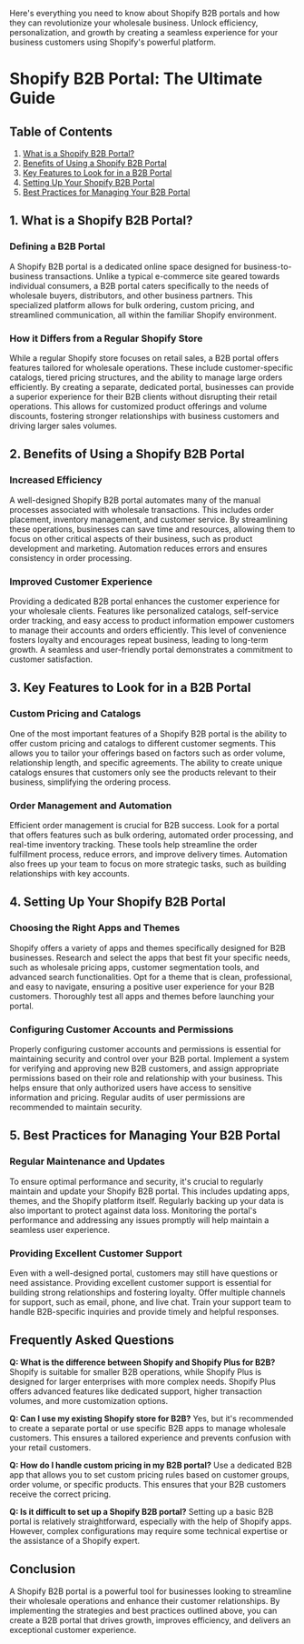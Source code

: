  Here's everything you need to know about Shopify B2B portals and how they can revolutionize your wholesale business. Unlock efficiency, personalization, and growth by creating a seamless experience for your business customers using Shopify's powerful platform.

# Shopify B2B Portal: The Ultimate Guide

## Table of Contents
1.  [What is a Shopify B2B Portal?](#what-is-a-shopify-b2b-portal)
2.  [Benefits of Using a Shopify B2B Portal](#benefits-of-using-a-shopify-b2b-portal)
3.  [Key Features to Look for in a B2B Portal](#key-features-to-look-for-in-a-b2b-portal)
4.  [Setting Up Your Shopify B2B Portal](#setting-up-your-shopify-b2b-portal)
5.  [Best Practices for Managing Your B2B Portal](#best-practices-for-managing-your-b2b-portal)

## 1. What is a Shopify B2B Portal?

### Defining a B2B Portal
A Shopify B2B portal is a dedicated online space designed for business-to-business transactions. Unlike a typical e-commerce site geared towards individual consumers, a B2B portal caters specifically to the needs of wholesale buyers, distributors, and other business partners. This specialized platform allows for bulk ordering, custom pricing, and streamlined communication, all within the familiar Shopify environment.

### How it Differs from a Regular Shopify Store
While a regular Shopify store focuses on retail sales, a B2B portal offers features tailored for wholesale operations. These include customer-specific catalogs, tiered pricing structures, and the ability to manage large orders efficiently. By creating a separate, dedicated portal, businesses can provide a superior experience for their B2B clients without disrupting their retail operations. This allows for customized product offerings and volume discounts, fostering stronger relationships with business customers and driving larger sales volumes.

## 2. Benefits of Using a Shopify B2B Portal

### Increased Efficiency
A well-designed Shopify B2B portal automates many of the manual processes associated with wholesale transactions. This includes order placement, inventory management, and customer service. By streamlining these operations, businesses can save time and resources, allowing them to focus on other critical aspects of their business, such as product development and marketing. Automation reduces errors and ensures consistency in order processing.

### Improved Customer Experience
Providing a dedicated B2B portal enhances the customer experience for your wholesale clients. Features like personalized catalogs, self-service order tracking, and easy access to product information empower customers to manage their accounts and orders efficiently. This level of convenience fosters loyalty and encourages repeat business, leading to long-term growth. A seamless and user-friendly portal demonstrates a commitment to customer satisfaction.

## 3. Key Features to Look for in a B2B Portal

### Custom Pricing and Catalogs
One of the most important features of a Shopify B2B portal is the ability to offer custom pricing and catalogs to different customer segments. This allows you to tailor your offerings based on factors such as order volume, relationship length, and specific agreements. The ability to create unique catalogs ensures that customers only see the products relevant to their business, simplifying the ordering process.

### Order Management and Automation
Efficient order management is crucial for B2B success. Look for a portal that offers features such as bulk ordering, automated order processing, and real-time inventory tracking. These tools help streamline the order fulfillment process, reduce errors, and improve delivery times. Automation also frees up your team to focus on more strategic tasks, such as building relationships with key accounts.

## 4. Setting Up Your Shopify B2B Portal

### Choosing the Right Apps and Themes
Shopify offers a variety of apps and themes specifically designed for B2B businesses. Research and select the apps that best fit your specific needs, such as wholesale pricing apps, customer segmentation tools, and advanced search functionalities. Opt for a theme that is clean, professional, and easy to navigate, ensuring a positive user experience for your B2B customers. Thoroughly test all apps and themes before launching your portal.

### Configuring Customer Accounts and Permissions
Properly configuring customer accounts and permissions is essential for maintaining security and control over your B2B portal. Implement a system for verifying and approving new B2B customers, and assign appropriate permissions based on their role and relationship with your business. This helps ensure that only authorized users have access to sensitive information and pricing. Regular audits of user permissions are recommended to maintain security.

## 5. Best Practices for Managing Your B2B Portal

### Regular Maintenance and Updates
To ensure optimal performance and security, it's crucial to regularly maintain and update your Shopify B2B portal. This includes updating apps, themes, and the Shopify platform itself. Regularly backing up your data is also important to protect against data loss. Monitoring the portal's performance and addressing any issues promptly will help maintain a seamless user experience.

### Providing Excellent Customer Support
Even with a well-designed portal, customers may still have questions or need assistance. Providing excellent customer support is essential for building strong relationships and fostering loyalty. Offer multiple channels for support, such as email, phone, and live chat. Train your support team to handle B2B-specific inquiries and provide timely and helpful responses.

## Frequently Asked Questions

**Q: What is the difference between Shopify and Shopify Plus for B2B?**
Shopify is suitable for smaller B2B operations, while Shopify Plus is designed for larger enterprises with more complex needs. Shopify Plus offers advanced features like dedicated support, higher transaction volumes, and more customization options.

**Q: Can I use my existing Shopify store for B2B?**
Yes, but it's recommended to create a separate portal or use specific B2B apps to manage wholesale customers. This ensures a tailored experience and prevents confusion with your retail customers.

**Q: How do I handle custom pricing in my B2B portal?**
Use a dedicated B2B app that allows you to set custom pricing rules based on customer groups, order volume, or specific products. This ensures that your B2B customers receive the correct pricing.

**Q: Is it difficult to set up a Shopify B2B portal?**
Setting up a basic B2B portal is relatively straightforward, especially with the help of Shopify apps. However, complex configurations may require some technical expertise or the assistance of a Shopify expert.

## Conclusion
A Shopify B2B portal is a powerful tool for businesses looking to streamline their wholesale operations and enhance their customer relationships. By implementing the strategies and best practices outlined above, you can create a B2B portal that drives growth, improves efficiency, and delivers an exceptional customer experience.



